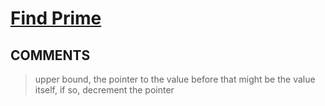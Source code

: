# [Find Prime](https://toph.co/p/find-prime)

## __COMMENTS__

> upper bound, the pointer to the value before that might be the value itself, if so, decrement the pointer

